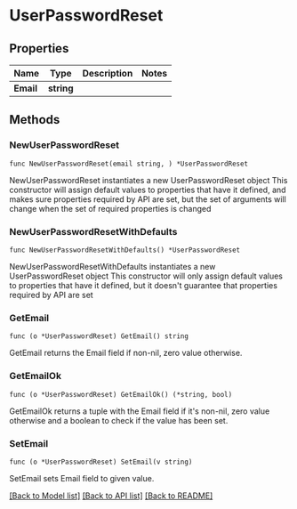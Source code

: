 # UserPasswordReset

## Properties

Name | Type | Description | Notes
------------ | ------------- | ------------- | -------------
**Email** | **string** |  | 

## Methods

### NewUserPasswordReset

`func NewUserPasswordReset(email string, ) *UserPasswordReset`

NewUserPasswordReset instantiates a new UserPasswordReset object
This constructor will assign default values to properties that have it defined,
and makes sure properties required by API are set, but the set of arguments
will change when the set of required properties is changed

### NewUserPasswordResetWithDefaults

`func NewUserPasswordResetWithDefaults() *UserPasswordReset`

NewUserPasswordResetWithDefaults instantiates a new UserPasswordReset object
This constructor will only assign default values to properties that have it defined,
but it doesn't guarantee that properties required by API are set

### GetEmail

`func (o *UserPasswordReset) GetEmail() string`

GetEmail returns the Email field if non-nil, zero value otherwise.

### GetEmailOk

`func (o *UserPasswordReset) GetEmailOk() (*string, bool)`

GetEmailOk returns a tuple with the Email field if it's non-nil, zero value otherwise
and a boolean to check if the value has been set.

### SetEmail

`func (o *UserPasswordReset) SetEmail(v string)`

SetEmail sets Email field to given value.



[[Back to Model list]](../README.md#documentation-for-models) [[Back to API list]](../README.md#documentation-for-api-endpoints) [[Back to README]](../README.md)


